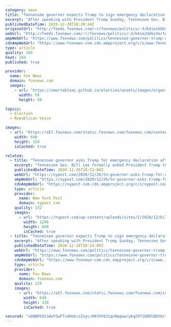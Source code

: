 ```yaml
---
category: news
title: "Tennessee governor expects Trump to sign emergency declaration request: 'We're very grateful'"
excerpt: "After speaking with President Trump Sunday, Tennessee Gov. Bill Lee said it \"appears\" Trump will agree to an emergency declaration request after a Christmas Day bombing destroyed buildings and businesses in downtown Nashville."
publishedDateTime: 2020-12-28T18:20:44Z
originalUrl: "http://feeds.foxnews.com/~r/foxnews/politics/~3/k4iezUUky3o/tennessee-governor-trump-emergency-declaration-request"
webUrl: "http://feeds.foxnews.com/~r/foxnews/politics/~3/k4iezUUky3o/tennessee-governor-trump-emergency-declaration-request"
ampWebUrl: "https://www.foxnews.com/politics/tennessee-governor-trump-emergency-declaration-request.amp"
cdnAmpWebUrl: "https://www-foxnews-com.cdn.ampproject.org/c/s/www.foxnews.com/politics/tennessee-governor-trump-emergency-declaration-request.amp"
type: article
quality: 164
heat: 204
published: true

provider:
  name: Fox News
  domain: foxnews.com
  images:
    - url: "https://smartableai.github.io/election/assets/images/organizations/foxnews.com-50x50.jpg"
      width: 50
      height: 50

topics:
  - Election
  - Republican Voice

images:
  - url: "https://a57.foxnews.com/static.foxnews.com/foxnews.com/content/uploads/2020/12/640/320/e19b8d1d-AP20362658350296-e1609170004261.jpg?ve=1&tl=1"
    width: 640
    height: 320
    isCached: true

related:
  - title: "Tennessee governor asks Trump for emergency declaration after Nashville blast"
    excerpt: "Tennessee Gov. Bill Lee formally asked President Trump to declare a state of emergency in the wake of the Christmas Day bombing in downtown Nashville. “This morning I toured the site of the"
    publishedDateTime: 2020-12-26T19:51:00Z
    webUrl: "https://nypost.com/2020/12/26/tn-governor-asks-trump-for-emergency-declaration-amid-nashville-blast/"
    ampWebUrl: "https://nypost.com/2020/12/26/tn-governor-asks-trump-for-emergency-declaration-amid-nashville-blast/amp/"
    cdnAmpWebUrl: "https://nypost-com.cdn.ampproject.org/c/s/nypost.com/2020/12/26/tn-governor-asks-trump-for-emergency-declaration-amid-nashville-blast/amp/"
    type: article
    provider:
      name: New York Post
      domain: nypost.com
    quality: 132
    images:
      - url: "https://nypost.com/wp-content/uploads/sites/2/2020/12/bill-lee-tenn-er-declaration.jpg?quality=90&strip=all&w=1200"
        width: 1200
        height: 800
        isCached: true
  - title: "Tennessee governor expects Trump to sign emergency declaration request: 'We're very grateful'"
    excerpt: "After speaking with President Trump Sunday, Tennessee Gov. Bill Lee said it \"appears\" Trump will agree to an emergency declaration request after a Christmas Day bombing destroyed buildings and businesses in downtown Nashville."
    publishedDateTime: 2020-12-28T18:24:00Z
    webUrl: "https://www.foxnews.com/politics/tennessee-governor-trump-emergency-declaration-request"
    ampWebUrl: "https://www.foxnews.com/politics/tennessee-governor-trump-emergency-declaration-request.amp"
    cdnAmpWebUrl: "https://www-foxnews-com.cdn.ampproject.org/c/s/www.foxnews.com/politics/tennessee-governor-trump-emergency-declaration-request.amp"
    type: article
    provider:
      name: Fox News
      domain: foxnews.com
    quality: 124
    images:
      - url: "https://a57.foxnews.com/static.foxnews.com/foxnews.com/content/uploads/2020/12/640/320/e19b8d1d-AP20362658350296-e1609170004261.jpg?ve=1&tl=1"
        width: 640
        height: 320
        isCached: true

secured: "x0QW0tO13dwYSwFTcdHokczZxyc/H03VV931qnNqqow/ykq29f1Q8UlQDtbctgLk2tvWfnamY0n6c8ZG/uwcAqiAUVaLFcYqfb5q/dvC8HZu7/qDivm1GcVb7qTS04+jy4lRZaYupLt8LG8h0ff+WDDoLFzPneTnkDKgj++h110Y9fHFpZ8PWM82oIwf2Jc/BNv7O0heBBm6tdDCnBLfwwUAgibgSM2vFh95R3BVcqZu6+7X/hiOOIc8+XbwBvUfCj6fYxVupM9vPuM316mayscozxssfUKBoYrMBt6S0A5kIQ82HIGMl2OHNK2ePZa0gqdLi8KyQESJeagGPPTcw2LtNN5U7hMtAvLghGBmstI=;mw/Pr6aAVWAt5MlslQLxeg=="
---
```


